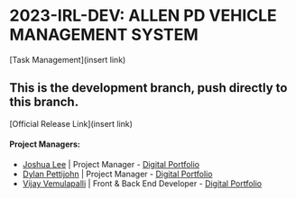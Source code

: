 # 2023-IRL-DEV: ALLEN PD VEHICLE MANAGEMENT SYSTEM
[Task Management](insert link)

## This is the development branch, push directly to this branch.

[Official Release Link](insert link)

#### Project Managers:
* [Joshua Lee](https://github.com/joshuawlee) | Project Manager - [Digital Portfolio](https://codermerlin.com/users/joshua-lee/Digital%20Portfolio/index.html)
* [Dylan Pettijohn](https://github.com/nalyd1369) | Project Manager - [Digital Portfolio](https://codermerlin.com/users/dylan-pettijohn/Digital%20Portfolio/index.html)
* [Vijay Vemulapalli](https://github.com/VJCS185) | Front & Back End Developer - [Digital Portfolio](https://www.codermerlin.academy/users/vijay-vemulapalli/Digital%20Portfolio/index.html)
